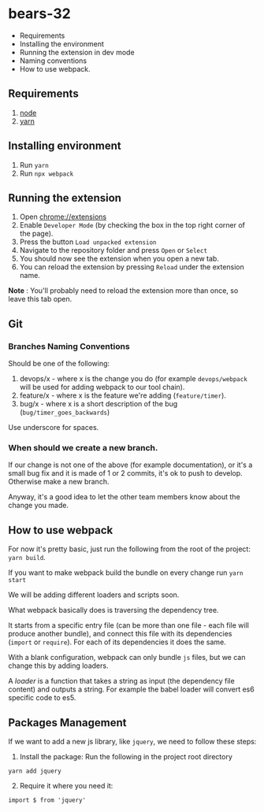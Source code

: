 # bears-32

* Requirements
* Installing the environment
* Running the extension in dev mode
* Naming conventions
* How to use webpack.

## Requirements

1. [node](https://nodejs.org/en/)
2. [yarn](https://yarnpkg.com/en/docs/install)

## Installing environment

1. Run `yarn`
2. Run `npx webpack`

## Running the extension

1. Open [chrome://extensions](chrome://extensions)
2. Enable `Developer Mode` (by checking the box in the top right corner of the page).
3. Press the button `Load unpacked extension`
4. Navigate to the repository folder and press `Open` or `Select`
5. You should now see the extension when you open a new tab.
6. You can reload the extension by pressing `Reload` under the extension name.

**Note** : You'll probably need to reload the extension more than once, so leave this tab open.

## Git

### Branches Naming Conventions

Should be one of the following:

1. devops/x - where x is the change you do (for example `devops/webpack` will be used for adding webpack to our tool chain).
2. feature/x - where x is the feature we're adding (`feature/timer`).
3. bug/x - where x is a short description of the bug (`bug/timer_goes_backwards`)

Use underscore for spaces.

### When should we create a new branch.

If our change is not one of the above (for example documentation), or it's a small bug fix and it is made of 1 or 2 commits, it's ok to push to develop. Otherwise make a new branch.

Anyway, it's a good idea to let the other team members know about the change you made.

## How to use webpack

For now it's pretty basic, just run the following from the root of the project: `yarn build`.

If you want to make webpack build the bundle on every change run `yarn start`

We will be adding different loaders and scripts soon.

What webpack basically does is traversing the dependency tree.

It starts from a specific entry file (can be more than one file - each file will produce another bundle), and connect this file with its dependencies (`import` or `require`). For each of its dependencies it does the same.

With a blank configuration, webpack can only bundle `js` files, but we can change this by adding loaders.

A _loader_ is a function that takes a string as input (the dependency file content) and outputs a string. For example the babel loader will convert es6 specific code to es5.

## Packages Management

If we want to add a new js library, like `jquery`, we need to follow these steps:

1. Install the package: Run the following in the project root directory

```
yarn add jquery
```

2. Require it where you need it:

```
import $ from 'jquery'
```
